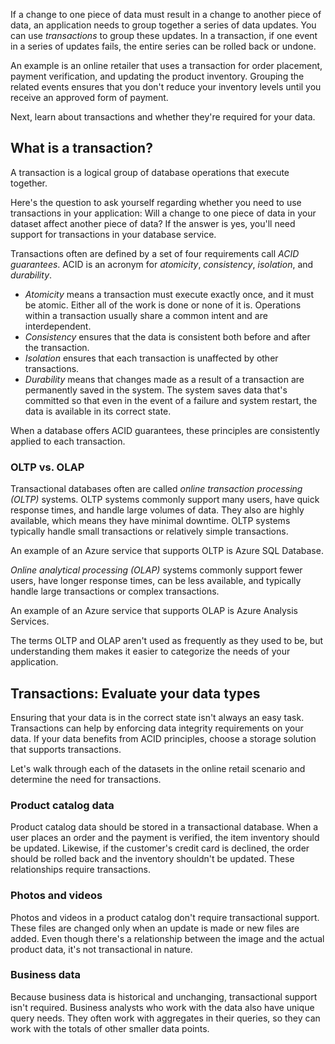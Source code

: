 If a change to one piece of data must result in a change to another piece of data, an application needs to group together a series of data updates. You can use *transactions* to group these updates. In a transaction, if one event in a series of updates fails, the entire series can be rolled back or undone. 

An example is an online retailer that uses a transaction for order placement, payment verification, and updating the product inventory. Grouping the related events ensures that you don't reduce your inventory levels until you receive an approved form of payment.

Next, learn about transactions and whether they're required for your data.

## What is a transaction?

A transaction is a logical group of database operations that execute together.

Here's the question to ask yourself regarding whether you need to use transactions in your application: Will a change to one piece of data in your dataset affect another piece of data? If the answer is yes, you'll need support for transactions in your database service.

Transactions often are defined by a set of four requirements call *ACID guarantees*. ACID is an acronym for *atomicity*, *consistency*, *isolation*, and *durability*.

- *Atomicity* means a transaction must execute exactly once, and it must be atomic. Either all of the work is done or none of it is. Operations within a transaction usually share a common intent and are interdependent.
- *Consistency* ensures that the data is consistent both before and after the transaction.
- *Isolation* ensures that each transaction is unaffected by other transactions.
- *Durability* means that changes made as a result of a transaction are permanently saved in the system. The system saves data that's committed so that even in the event of a failure and system restart, the data is available in its correct state.

When a database offers ACID guarantees, these principles are consistently applied to each transaction.

### OLTP vs. OLAP

Transactional databases often are called *online transaction processing (OLTP)* systems. OLTP systems commonly support many users, have quick response times, and handle large volumes of data. They also are highly available, which means they have minimal downtime. OLTP systems typically handle small transactions or relatively simple transactions.

An example of an Azure service that supports OLTP is Azure SQL Database.

*Online analytical processing (OLAP)* systems commonly support fewer users, have longer response times, can be less available, and typically handle large transactions or complex transactions.

An example of an Azure service that supports OLAP is Azure Analysis Services.

The terms OLTP and OLAP aren't used as frequently as they used to be, but understanding them makes it easier to categorize the needs of your application.

## Transactions: Evaluate your data types

Ensuring that your data is in the correct state isn't always an easy task. Transactions can help by enforcing data integrity requirements on your data. If your data benefits from ACID principles, choose a storage solution that supports transactions.

Let's walk through each of the datasets in the online retail scenario and determine the need for transactions.

### Product catalog data

Product catalog data should be stored in a transactional database. When a user places an order and the payment is verified, the item inventory should be updated. Likewise, if the customer's credit card is declined, the order should be rolled back and the inventory shouldn't be updated. These relationships require transactions.

### Photos and videos

Photos and videos in a product catalog don't require transactional support. These files are changed only when an update is made or new files are added. Even though there's a relationship between the image and the actual product data, it's not transactional in nature.

### Business data

Because business data is historical and unchanging, transactional support isn't required. Business analysts who work with the data also have unique query needs. They often work with aggregates in their queries, so they can work with the totals of other smaller data points.
